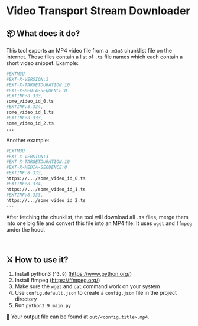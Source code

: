# Video Transport Stream Downloader

## 📦 What does it do?

This tool exports an MP4 video file from a `.m3u8` chunklist file on the internet. These files contain a list of `.ts` file names which each contain a short video snippet. Example:

```bash
#EXTM3U
#EXT-X-VERSION:3
#EXT-X-TARGETDURATION:10
#EXT-X-MEDIA-SEQUENCE:0
#EXTINF:8.333,
some_video_id_0.ts
#EXTINF:8.334,
some_video_id_1.ts
#EXTINF:8.333,
some_video_id_2.ts
...
```

Another example:

```bash
#EXTM3U
#EXT-X-VERSION:3
#EXT-X-TARGETDURATION:10
#EXT-X-MEDIA-SEQUENCE:0
#EXTINF:8.333,
https://.../some_video_id_0.ts
#EXTINF:8.334,
https://.../some_video_id_1.ts
#EXTINF:8.333,
https://.../some_video_id_2.ts
...
```

After fetching the chunklist, the tool will download all `.ts` files, merge them into one big file and convert this file into an MP4 file. It uses `wget` and `ffmpeg` under the hood.

<br/>

## ⚔️ How to use it?

1. Install python3 (`^3.9`) (https://www.python.org/)
2. Install ffmpeg (https://ffmpeg.org/)
3. Make sure the `wget` and `cat` command work on your system
4. Use `config.default.json` to create a `config.json` file in the project directory
5. Run `python3.9 main.py`

🎁 Your output file can be found at `out/<config.title>.mp4`.
